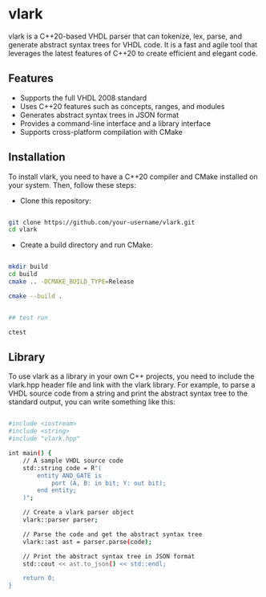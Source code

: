 # vlark
vlark is a C++20-based VHDL parser that can tokenize, lex, parse, and generate abstract syntax trees for VHDL code. It is a fast and agile tool that leverages the latest features of C++20 to create efficient and elegant code.

Features
------

* Supports the full VHDL 2008 standard
* Uses C++20 features such as concepts, ranges, and modules
* Generates abstract syntax trees in JSON format
* Provides a command-line interface and a library interface
* Supports cross-platform compilation with CMake


Installation
-------

To install vlark, you need to have a C++20 compiler and CMake installed on your system. 
Then, follow these steps:

*  Clone this repository:


```bash

git clone https://github.com/your-username/vlark.git
cd vlark

```

*  Create a build directory and run CMake:

```bash

mkdir build
cd build
cmake .. -DCMAKE_BUILD_TYPE=Release

cmake --build .


## test run

ctest
```



Library
-----

To use vlark as a library in your own C++ projects, you need to include the vlark.hpp header file and link with the vlark library. For example, to parse a VHDL source code from a string and print the abstract syntax tree to the standard output, you can write something like this:


```bash

#include <iostream>
#include <string>
#include "vlark.hpp"

int main() {
    // A sample VHDL source code
    std::string code = R"(
        entity AND_GATE is
            port (A, B: in bit; Y: out bit);
        end entity;
    )";

    // Create a vlark parser object
    vlark::parser parser;

    // Parse the code and get the abstract syntax tree
    vlark::ast ast = parser.parse(code);

    // Print the abstract syntax tree in JSON format
    std::cout << ast.to_json() << std::endl;

    return 0;
}

```